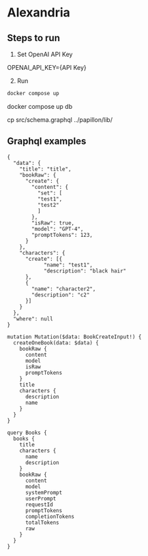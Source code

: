 # Alexandria

## Steps to run

1. Set OpenAI API Key

OPENAI_API_KEY={API Key}

2. Run
```bash
docker compose up
```

docker compose up db

cp src/schema.graphql ../papillon/lib/



## Graphql examples
```
{
  "data": {
    "title": "title",
    "bookRaw": {
      "create": {
        "content": {
          "set": [
          "test1",
          "test2"
          ]
        },
        "isRaw": true,
        "model": "GPT-4",
        "promptTokens": 123,
      }
    },
    "characters": {
      "create": [{
            "name": "test1",
            "description": "black hair"
      },
      {
        "name": "character2",
        "description": "c2"
      }]
    }
  },
  "where": null
}
```

```
mutation Mutation($data: BookCreateInput!) {
  createOneBook(data: $data) {
    bookRaw {
      content
      model
      isRaw
      promptTokens
    }
    title
    characters {
      description
      name
    }
  }
}

query Books {
  books {
    title
    characters {
      name
      description
    }
    bookRaw {
      content
      model
      systemPrompt
      userPrompt
      requestId
      promptTokens
      completionTokens
      totalTokens
      raw
    }
  }
}
```